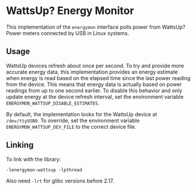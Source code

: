 # WattsUp? Energy Monitor

This implementation of the `energymon` interface polls power from WattsUp?
Power meters connected by USB in Linux systems.

## Usage

WattsUp devices refresh about once per second.
To try and provide more accurate energy data, this implementation provides an
energy estimate when energy is read based on the elapsed time since the last
power reading from the device.
This means that energy data is actually based on power readings from up to one
second earlier.
To disable this behavior and only update energy at the device refresh interval,
set the environment variable `ENERGYMON_WATTSUP_DISABLE_ESTIMATES`.

By default, the implementation looks for the WattsUp device at `/dev/ttyUSB0`.
To override, set the environment variable `ENERGYMON_WATTSUP_DEV_FILE` to the
correct device file.

## Linking

To link with the library:

```
-lenergymon-wattsup -lpthread
```

Also need `-lrt` for glibc versions before 2.17.
